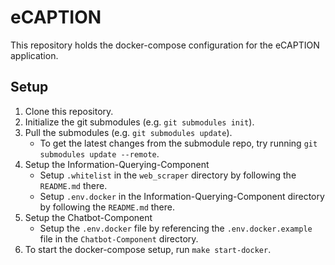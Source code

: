# eCAPTION
This repository holds the docker-compose configuration for the eCAPTION application.

## Setup
1. Clone this repository.
2. Initialize the git submodules (e.g. `git submodules init`).
3. Pull the submodules (e.g. `git submodules update`).
    - To get the latest changes from the submodule repo, try running `git submodules update --remote`.
4. Setup the Information-Querying-Component
    - Setup `.whitelist` in the `web_scraper` directory by following the `README.md` there.
    - Setup `.env.docker` in the Information-Querying-Component directory by following the `README.md` there.
5. Setup the Chatbot-Component
    - Setup the `.env.docker` file by referencing the `.env.docker.example` file in the `Chatbot-Component` directory.
6. To start the docker-compose setup, run `make start-docker`.
